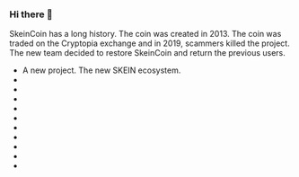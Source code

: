 ### Hi there 👋

SkeinCoin has a long history. The coin was created in 2013. The coin was traded on the Cryptopia exchange and in 2019, scammers killed the project. 
The new team decided to restore SkeinCoin and return the previous users.
- A new project. The new SKEIN ecosystem.
- 
- 
- 
- 
- 
- 
- 
- 
-
-
